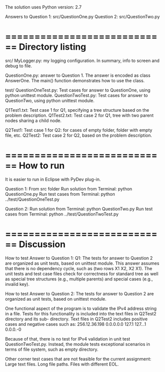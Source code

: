 The solution uses Python version: 2.7

Answers to
Question 1: src/QuestionOne.py
Question 2: src/QuestionTwo.py

============================
Directory listing
============================

src/
MyLogger.py: my logging configuration. In summary, info to screen and debug to file.

QuestionOne.py: answer to Question 1.
The answer is encoded as class AnswerOne. The main() function demonstrates how to use
the class.

test/
QuestionOneTest.py: Test cases for answer to QuestionOne, using python unittest module.
QuestionTwoTest.py: Test cases for answer to QuestionTwo, using python unittest module.

Q1Test1.txt: Test case 1 for Q1, specifying a tree structure based on the problem description.
Q1Test2.txt: Test case 2 for Q1, tree with two parent nodes sharing a child node. 

Q2Test1: Test case 1 for Q2: for cases of empty folder, folder with empty file, etc.
Q2Test2: Test case 2 for Q2, based on the problem description.



============================
How to run
============================
It is easier to run in Eclipse with PyDev plug-in.

Question 1: From src folder
Run solution from Terminal: python QuestionOne.py
Run test cases from Terminal: python ../test/QuestionOneTest.py

Question 2:
Run solution from Terminal: python QuestionTwo.py
Run test cases from Terminal: python ../test/QuestionTwoTest.py

============================
Discussion
============================

How to test Answer to Question 1:
Q1:
The tests for answer to Question 2 are organized as unit tests, based on unittest module.
This answer assumes that there is no dependency cycle, such as (two rows X1 X2, X2 X1).
The unit tests and test case files check for correctness for standard tree as well as
special tree structures (e.g., multiple parents) and special cases (e.g., invalid key).


How to test Answer to Question 2:
The tests for answer to Question 2 are organized as unit tests, based on unittest module.

One functional aspect of the program is to validate the IPv4 address string in a file.
Tests for this functionality is included into the text files in Q2Test2 directory and its sub-
directory. Text files in Q2Test2 includes positive cases and negative cases such as:
256.12.36.198
0.0.0.0.0
127.1
127...1
0.0.0.-0

Because of that, there is no test for IPv4 validation in unit test QuestionTwoTest.py. Instead,
the module tests exceptional scenarios in terms of file system, such as empty directory.

Other corner test cases that are not feasible for the current assignment:
Large text files.
Long file paths.
Files with different EOL.

